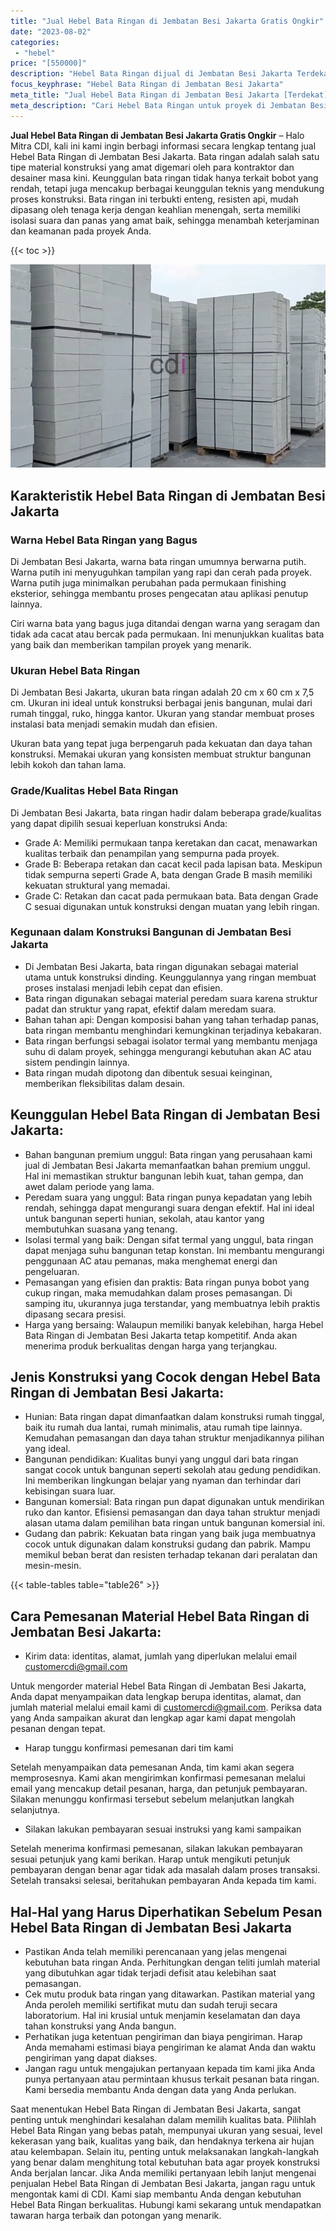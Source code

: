 ```yaml
---
title: "Jual Hebel Bata Ringan di Jembatan Besi Jakarta Gratis Ongkir"
date: "2023-08-02"
categories:
 - "hebel"
price: "[550000]"
description: "Hebel Bata Ringan dijual di Jembatan Besi Jakarta Terdekat. Hebel Bata Ringan ini sering digunakan dalam proyek pembangunan sebagai material dinding yang kuat dan awet. Silakan hubungi kami untuk informasi lebih lanjut."
focus_keyphrase: "Hebel Bata Ringan di Jembatan Besi Jakarta"
meta_title: "Jual Hebel Bata Ringan di Jembatan Besi Jakarta [Terdekat] - CDI"
meta_description: "Cari Hebel Bata Ringan untuk proyek di Jembatan Besi Jakarta? Kami menawarkan Hebel Bata Ringan berkualitas untuk bahan bangunan dinding. Raih penawaran terbaik sekarang."
---
```


**Jual Hebel Bata Ringan di Jembatan Besi Jakarta Gratis Ongkir** – Halo Mitra CDI, kali ini kami ingin berbagi informasi secara lengkap tentang jual Hebel Bata Ringan di Jembatan Besi Jakarta. Bata ringan adalah salah satu tipe material konstruksi yang amat digemari oleh para kontraktor dan desainer masa kini. Keunggulan bata ringan tidak hanya terkait bobot yang rendah, tetapi juga mencakup berbagai keunggulan teknis yang mendukung proses konstruksi. Bata ringan ini terbukti enteng, resisten api, mudah dipasang oleh tenaga kerja dengan keahlian menengah, serta memiliki isolasi suara dan panas yang amat baik, sehingga menambah keterjaminan dan keamanan pada proyek Anda.

{{< toc >}}

![Jual Hebel Bata Ringan di Jembatan Besi Jakarta Gratis Ongkir](/images/hebel/hebel-bataringan-09.jpg)

## Karakteristik Hebel Bata Ringan di Jembatan Besi Jakarta

### Warna Hebel Bata Ringan yang Bagus

Di Jembatan Besi Jakarta, warna bata ringan umumnya berwarna putih. Warna putih ini menyuguhkan tampilan yang rapi dan cerah pada proyek. Warna putih juga minimalkan perubahan pada permukaan finishing eksterior, sehingga membantu proses pengecatan atau aplikasi penutup lainnya.

Ciri warna bata yang bagus juga ditandai dengan warna yang seragam dan tidak ada cacat atau bercak pada permukaan. Ini menunjukkan kualitas bata yang baik dan memberikan tampilan proyek yang menarik.

### Ukuran Hebel Bata Ringan

Di Jembatan Besi Jakarta, ukuran bata ringan adalah 20 cm x 60 cm x 7,5 cm. Ukuran ini ideal untuk konstruksi berbagai jenis bangunan, mulai dari rumah tinggal, ruko, hingga kantor. Ukuran yang standar membuat proses instalasi bata menjadi semakin mudah dan efisien.

Ukuran bata yang tepat juga berpengaruh pada kekuatan dan daya tahan konstruksi. Memakai ukuran yang konsisten membuat struktur bangunan lebih kokoh dan tahan lama.

### Grade/Kualitas Hebel Bata Ringan

Di Jembatan Besi Jakarta, bata ringan hadir dalam beberapa grade/kualitas yang dapat dipilih sesuai keperluan konstruksi Anda:

*   Grade A: Memiliki permukaan tanpa keretakan dan cacat, menawarkan kualitas terbaik dan penampilan yang sempurna pada proyek.
*   Grade B: Beberapa retakan dan cacat kecil pada lapisan bata. Meskipun tidak sempurna seperti Grade A, bata dengan Grade B masih memiliki kekuatan struktural yang memadai.
*   Grade C: Retakan dan cacat pada permukaan bata. Bata dengan Grade C sesuai digunakan untuk konstruksi dengan muatan yang lebih ringan.

### Kegunaan dalam Konstruksi Bangunan di Jembatan Besi Jakarta

*   Di Jembatan Besi Jakarta, bata ringan digunakan sebagai material utama untuk konstruksi dinding. Keunggulannya yang ringan membuat proses instalasi menjadi lebih cepat dan efisien.
*   Bata ringan digunakan sebagai material peredam suara karena struktur padat dan struktur yang rapat, efektif dalam meredam suara.
*   Bahan tahan api: Dengan komposisi bahan yang tahan terhadap panas, bata ringan membantu menghindari kemungkinan terjadinya kebakaran.
*   Bata ringan berfungsi sebagai isolator termal yang membantu menjaga suhu di dalam proyek, sehingga mengurangi kebutuhan akan AC atau sistem pendingin lainnya.
*   Bata ringan mudah dipotong dan dibentuk sesuai keinginan, memberikan fleksibilitas dalam desain.

## Keunggulan Hebel Bata Ringan di Jembatan Besi Jakarta:

*   Bahan bangunan premium unggul: Bata ringan yang perusahaan kami jual di Jembatan Besi Jakarta memanfaatkan bahan premium unggul. Hal ini memastikan struktur bangunan lebih kuat, tahan gempa, dan awet dalam periode yang lama.
*   Peredam suara yang unggul: Bata ringan punya kepadatan yang lebih rendah, sehingga dapat mengurangi suara dengan efektif. Hal ini ideal untuk bangunan seperti hunian, sekolah, atau kantor yang membutuhkan suasana yang tenang.
*   Isolasi termal yang baik: Dengan sifat termal yang unggul, bata ringan dapat menjaga suhu bangunan tetap konstan. Ini membantu mengurangi penggunaan AC atau pemanas, maka menghemat energi dan pengeluaran.
*   Pemasangan yang efisien dan praktis: Bata ringan punya bobot yang cukup ringan, maka memudahkan dalam proses pemasangan. Di samping itu, ukurannya juga terstandar, yang membuatnya lebih praktis dipasang secara presisi.
*   Harga yang bersaing: Walaupun memiliki banyak kelebihan, harga Hebel Bata Ringan di Jembatan Besi Jakarta tetap kompetitif. Anda akan menerima produk berkualitas dengan harga yang terjangkau.

## Jenis Konstruksi yang Cocok dengan Hebel Bata Ringan di Jembatan Besi Jakarta:

*   Hunian: Bata ringan dapat dimanfaatkan dalam konstruksi rumah tinggal, baik itu rumah dua lantai, rumah minimalis, atau rumah tipe lainnya. Kemudahan pemasangan dan daya tahan struktur menjadikannya pilihan yang ideal.
*   Bangunan pendidikan: Kualitas bunyi yang unggul dari bata ringan sangat cocok untuk bangunan seperti sekolah atau gedung pendidikan. Ini memberikan lingkungan belajar yang nyaman dan terhindar dari kebisingan suara luar.
*   Bangunan komersial: Bata ringan pun dapat digunakan untuk mendirikan ruko dan kantor. Efisiensi pemasangan dan daya tahan struktur menjadi alasan utama dalam pemilihan bata ringan untuk bangunan komersial ini.
*   Gudang dan pabrik: Kekuatan bata ringan yang baik juga membuatnya cocok untuk digunakan dalam konstruksi gudang dan pabrik. Mampu memikul beban berat dan resisten terhadap tekanan dari peralatan dan mesin-mesin.

{{< table-tables table="table26" >}}

## Cara Pemesanan Material Hebel Bata Ringan di Jembatan Besi Jakarta:

*   Kirim data: identitas, alamat, jumlah yang diperlukan melalui email customercdi@gmail.com

Untuk mengorder material Hebel Bata Ringan di Jembatan Besi Jakarta, Anda dapat menyampaikan data lengkap berupa identitas, alamat, dan jumlah material melalui email kami di customercdi@gmail.com. Periksa data yang Anda sampaikan akurat dan lengkap agar kami dapat mengolah pesanan dengan tepat.
*   Harap tunggu konfirmasi pemesanan dari tim kami

Setelah menyampaikan data pemesanan Anda, tim kami akan segera memprosesnya. Kami akan mengirimkan konfirmasi pemesanan melalui email yang mencakup detail pesanan, harga, dan petunjuk pembayaran. Silakan menunggu konfirmasi tersebut sebelum melanjutkan langkah selanjutnya.
*   Silakan lakukan pembayaran sesuai instruksi yang kami sampaikan

Setelah menerima konfirmasi pemesanan, silakan lakukan pembayaran sesuai petunjuk yang kami berikan. Harap untuk mengikuti petunjuk pembayaran dengan benar agar tidak ada masalah dalam proses transaksi. Setelah transaksi selesai, beritahukan pembayaran Anda kepada tim kami.

## Hal-Hal yang Harus Diperhatikan Sebelum Pesan Hebel Bata Ringan di Jembatan Besi Jakarta

*   Pastikan Anda telah memiliki perencanaan yang jelas mengenai kebutuhan bata ringan Anda. Perhitungkan dengan teliti jumlah material yang dibutuhkan agar tidak terjadi defisit atau kelebihan saat pemasangan.
*   Cek mutu produk bata ringan yang ditawarkan. Pastikan material yang Anda peroleh memiliki sertifikat mutu dan sudah teruji secara laboratorium. Hal ini krusial untuk menjamin keselamatan dan daya tahan konstruksi yang Anda bangun.
*   Perhatikan juga ketentuan pengiriman dan biaya pengiriman. Harap Anda memahami estimasi biaya pengiriman ke alamat Anda dan waktu pengiriman yang dapat diakses.
*   Jangan ragu untuk mengajukan pertanyaan kepada tim kami jika Anda punya pertanyaan atau permintaan khusus terkait pesanan bata ringan. Kami bersedia membantu Anda dengan data yang Anda perlukan.

Saat menentukan Hebel Bata Ringan di Jembatan Besi Jakarta, sangat penting untuk menghindari kesalahan dalam memilih kualitas bata. Pilihlah Hebel Bata Ringan yang bebas patah, mempunyai ukuran yang sesuai, level kekerasan yang baik, kualitas yang baik, dan hendaknya terkena air hujan atau kelembapan. Selain itu, penting untuk melaksanakan langkah-langkah yang benar dalam menghitung total kebutuhan bata agar proyek konstruksi Anda berjalan lancar. Jika Anda memiliki pertanyaan lebih lanjut mengenai penjualan Hebel Bata Ringan di Jembatan Besi Jakarta, jangan ragu untuk mengontak kami di CDI. Kami siap membantu Anda dengan kebutuhan Hebel Bata Ringan berkualitas. Hubungi kami sekarang untuk mendapatkan tawaran harga terbaik dan potongan yang menarik.